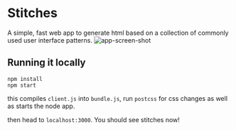 # Stitches


A simple, fast web app to generate html based on a collection of commonly used user interface patterns.
![app-screen-shot](https://res.cloudinary.com/hyperyolo/image/upload/v1531754381/screenshot.png)

## Running it locally


```
npm install
npm start
```
this compiles `client.js` into `bundle.js`, run `postcss` for css changes as well as starts the node app.

then head to `localhost:3000`. You should see stitches now!